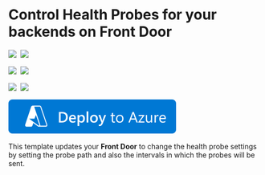 # Control Health Probes for your backends on Front Door

<IMG SRC="https://azurequickstartsservice.blob.core.windows.net/badges/201-front-door-health-probes/PublicLastTestDate.svg" />&nbsp;
<IMG SRC="https://azurequickstartsservice.blob.core.windows.net/badges/201-front-door-health-probes/PublicDeployment.svg" />&nbsp;

<IMG SRC="https://azurequickstartsservice.blob.core.windows.net/badges/201-front-door-health-probes/FairfaxLastTestDate.svg" />&nbsp;
<IMG SRC="https://azurequickstartsservice.blob.core.windows.net/badges/201-front-door-health-probes/FairfaxDeployment.svg" />&nbsp;

<IMG SRC="https://azurequickstartsservice.blob.core.windows.net/badges/201-front-door-health-probes/BestPracticeResult.svg" />&nbsp;
<IMG SRC="https://azurequickstartsservice.blob.core.windows.net/badges/201-front-door-health-probes/CredScanResult.svg" />&nbsp;

<a href="https://portal.azure.com/#create/Microsoft.Template/uri/https%3A%2F%2Fraw.githubusercontent.com%2FAzure%2Fazure-quickstart-templates%2Fmaster%2F201-front-door-health-probes%2Fazuredeploy.json" target="_blank">
    <img src="https://raw.githubusercontent.com/Azure/azure-quickstart-templates/master/1-CONTRIBUTION-GUIDE/images/deploytoazure.svg"/>
</a>

This template updates your **Front Door** to change the health probe settings by setting the probe path and also the intervals in which the probes will be sent.

